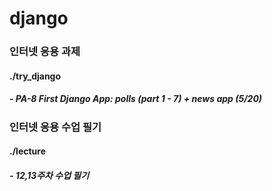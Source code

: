 # django

### 인터넷 응용 과제

#### ./try_django
##### - PA-8 First Django App: polls (part 1 - 7) + news app (5/20)

### 인터넷 응용 수업 필기

#### ./lecture
##### - 12,13주차 수업 필기

